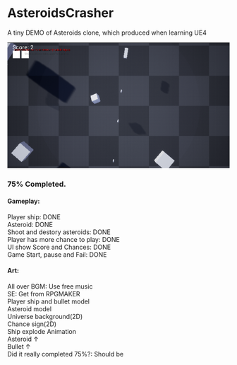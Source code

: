 # AsteroidsCrasher
A tiny DEMO of Asteroids clone, which produced when learning UE4

![](https://github.com/Tuliyamessenger/AsteroidsCrasher/blob/master/notart.png?raw=true)

### 75% Completed.

#### Gameplay:  
Player ship: DONE  
Asteroid: DONE  
Shoot and destory asteroids: DONE  
Player has more chance to play: DONE  
UI show Score and Chances: DONE  
Game Start, pause and Fail: DONE  

#### Art:
All over BGM: Use free music  
SE: Get from RPGMAKER  
Player ship and bullet model  
Asteroid model  
Universe background(2D)  
Chance sign(2D)  
Ship explode Animation  
Asteroid ↑  
Bullet ↑  
Did it really completed 75%?: Should be  
